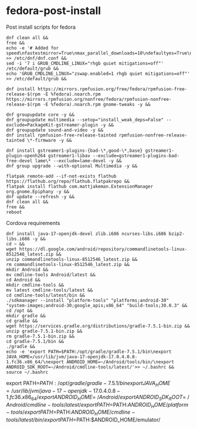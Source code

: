 # fedora-post-install
Post install scripts for fedora

```
dnf clean all &&
free &&
echo -e '# Added for speed\nfastestmirror=True\nmax_parallel_downloads=10\ndefaultyes=True\nkeepcache=True' >> /etc/dnf/dnf.conf &&
sed -i '7 i GRUB_CMDLINE_LINUX="rhgb quiet mitigations=off"' /etc/default/grub &&
echo 'GRUB_CMDLINE_LINUX="zswap.enabled=1 rhgb quiet mitigations=off"' >> /etc/default/grub &&

dnf install https://mirrors.rpmfusion.org/free/fedora/rpmfusion-free-release-$(rpm -E %fedora).noarch.rpm https://mirrors.rpmfusion.org/nonfree/fedora/rpmfusion-nonfree-release-$(rpm -E %fedora).noarch.rpm gnome-tweaks -y &&

dnf groupupdate core -y &&
dnf groupupdate multimedia --setop="install_weak_deps=False" --exclude=PackageKit-gstreamer-plugin -y &&
dnf groupupdate sound-and-video -y &&
dnf install rpmfusion-free-release-tainted rpmfusion-nonfree-release-tainted \*-firmware -y &&

dnf install gstreamer1-plugins-{bad-\*,good-\*,base} gstreamer1-plugin-openh264 gstreamer1-libav --exclude=gstreamer1-plugins-bad-free-devel lame\* --exclude=lame-devel -y &&
dnf group upgrade --with-optional Multimedia -y &&

flatpak remote-add --if-not-exists flathub https://flathub.org/repo/flathub.flatpakrepo &&
flatpak install flathub com.mattjakeman.ExtensionManager org.gnome.Epiphany -y &&
dnf update --refresh -y &&
dnf clean all &&
free &&
reboot
```
Cordova requirements

```
dnf install java-17-openjdk-devel zlib.i686 ncurses-libs.i686 bzip2-libs.i686 -y &&
cd ~ &&
wget https://dl.google.com/android/repository/commandlinetools-linux-8512546_latest.zip &&
unzip commandlinetools-linux-8512546_latest.zip &&
rm commandlinetools-linux-8512546_latest.zip &&
mkdir Android &&
mv cmdline-tools Android/latest &&
cd Android &&
mkdir cmdline-tools &&
mv latest cmdline-tools/latest &&
cd cmdline-tools/latest/bin &&
./sdkmanager --install "platform-tools" "platforms;android-30" "system-images;android-30;google_apis;x86_64" "build-tools;30.0.3" &&
cd /opt &&
mkdir gradle &&
cd gradle &&
wget https://services.gradle.org/distributions/gradle-7.5.1-bin.zip &&
unzip gradle-7.5.1-bin.zip &&
rm gradle-7.5.1-bin.zip &&
cd gradle-7.5.1/bin &&
./gradle &&
echo -e 'export PATH=$PATH:/opt/gradle/gradle-7.5.1/bin\nexport JAVA_HOME=/usr/lib/jvm/java-17-openjdk-17.0.4.0.8-1.fc36.x86_64/\nexport ANDROID_HOME=~/Android/tools/bin/\nexport ANDROID_SDK_ROOT=~/Android/cmdline-tools/latest/'>> ~/.bashrc &&
source ~/.bashrc
```
export PATH=$PATH:/opt/gradle/gradle-7.5.1/bin
export JAVA_HOME=/usr/lib/jvm/java-17-openjdk-17.0.4.0.8-1.fc36.x86_64/
export ANDROID_HOME=~/Android/
export ANDROID_SDK_ROOT=~/Android/cmdline-tools/latest/
export PATH=$PATH:$ANDROID_HOME/platform-tools/
export PATH=$PATH:$ANDROID_HOME/cmdline-tools/latest/bin/
export PATH=$PATH:$ANDROID_HOME/emulator/
